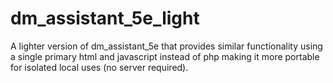 # dm_assistant_5e_light
A lighter version of dm_assistant_5e that provides similar functionality using a single primary html and javascript instead of php making it more portable for isolated local uses (no server required).

